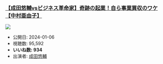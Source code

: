 ### [【成田悠輔vsビジネス革命家】奇跡の起業！自ら事業買収のワケ【中村亜由子】](https://www.youtube.com/watch?v=DiIkg6X3mX0)
[![](https://img.youtube.com/vi/DiIkg6X3mX0/sddefault.jpg)](https://www.youtube.com/watch?v=DiIkg6X3mX0)
-   公開日: 2024-01-06
-   視聴数: 95,592
-   **いいね数: 934**
-   出演者: [成田悠輔](/rehacq_fan/people/成田悠輔 "wikilink")
